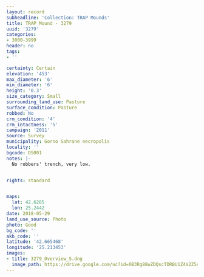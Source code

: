 ```yaml
---
layout: record
subheadline: 'Collection: TRAP Mounds'
title: TRAP Mound - 3279
uuid: '3279'
categories:
- 3000-3999
header: no
tags:
- ''

certainty: Certain
elevation: '453'
max_diameter: '6'
min_diameter: '6'
height: '0.3'
size_category: Small
surrounding_land_use: Pasture
surface_condition: Pasture
robbed: No
crm_condition: '4'
crm_intactness: '5'
campaign: '2011'
source: Survey
municipality: Gorno Sahrane necropolis
locality: ''
bgcode: DS001
notes: |-
  No robbers' trench, very low.


rights: standard


maps:
  lat: 42.6285
  lon: 25.2442
date: 2018-05-29
land_use_source: Photo
photo: Good
bg_code: ''
akb_code: ''
latitude: '42.665468'
longitude: '25.213453'
images:
- title: 3279_Overview_S.dng
  image_path: https://drive.google.com/uc?id=0B3Rg88wZDQscTDRBU1Z4V2Z5eHc
---
```

